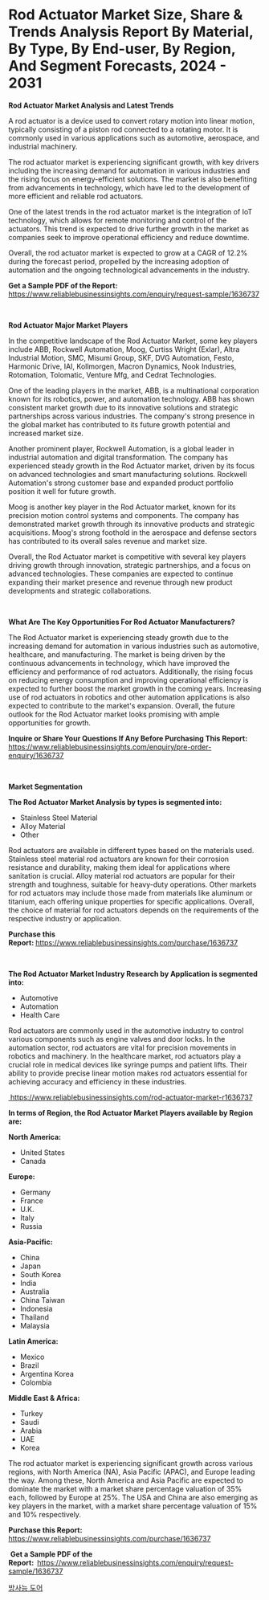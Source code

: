 <p><h1>Rod Actuator Market Size, Share & Trends Analysis Report By Material, By Type, By End-user, By Region, And Segment Forecasts, 2024 - 2031</h1></p><p><strong>Rod Actuator Market Analysis and Latest Trends</strong></p>
<p><p>A rod actuator is a device used to convert rotary motion into linear motion, typically consisting of a piston rod connected to a rotating motor. It is commonly used in various applications such as automotive, aerospace, and industrial machinery.</p><p>The rod actuator market is experiencing significant growth, with key drivers including the increasing demand for automation in various industries and the rising focus on energy-efficient solutions. The market is also benefiting from advancements in technology, which have led to the development of more efficient and reliable rod actuators.</p><p>One of the latest trends in the rod actuator market is the integration of IoT technology, which allows for remote monitoring and control of the actuators. This trend is expected to drive further growth in the market as companies seek to improve operational efficiency and reduce downtime.</p><p>Overall, the rod actuator market is expected to grow at a CAGR of 12.2% during the forecast period, propelled by the increasing adoption of automation and the ongoing technological advancements in the industry.</p></p>
<p><strong>Get a Sample PDF of the Report:&nbsp;</strong> <a href="https://www.reliablebusinessinsights.com/enquiry/request-sample/1636737">https://www.reliablebusinessinsights.com/enquiry/request-sample/1636737</a></p>
<p>&nbsp;</p>
<p><strong>Rod Actuator Major Market Players</strong></p>
<p><p>In the competitive landscape of the Rod Actuator Market, some key players include ABB, Rockwell Automation, Moog, Curtiss Wright (Exlar), Altra Industrial Motion, SMC, Misumi Group, SKF, DVG Automation, Festo, Harmonic Drive, IAI, Kollmorgen, Macron Dynamics, Nook Industries, Rotomation, Tolomatic, Venture Mfg, and Cedrat Technologies.</p><p>One of the leading players in the market, ABB, is a multinational corporation known for its robotics, power, and automation technology. ABB has shown consistent market growth due to its innovative solutions and strategic partnerships across various industries. The company's strong presence in the global market has contributed to its future growth potential and increased market size.</p><p>Another prominent player, Rockwell Automation, is a global leader in industrial automation and digital transformation. The company has experienced steady growth in the Rod Actuator market, driven by its focus on advanced technologies and smart manufacturing solutions. Rockwell Automation's strong customer base and expanded product portfolio position it well for future growth.</p><p>Moog is another key player in the Rod Actuator market, known for its precision motion control systems and components. The company has demonstrated market growth through its innovative products and strategic acquisitions. Moog's strong foothold in the aerospace and defense sectors has contributed to its overall sales revenue and market size.</p><p>Overall, the Rod Actuator market is competitive with several key players driving growth through innovation, strategic partnerships, and a focus on advanced technologies. These companies are expected to continue expanding their market presence and revenue through new product developments and strategic collaborations.</p></p>
<p>&nbsp;</p>
<p><strong>What Are The Key Opportunities For Rod Actuator Manufacturers?</strong></p>
<p><p>The Rod Actuator market is experiencing steady growth due to the increasing demand for automation in various industries such as automotive, healthcare, and manufacturing. The market is being driven by the continuous advancements in technology, which have improved the efficiency and performance of rod actuators. Additionally, the rising focus on reducing energy consumption and improving operational efficiency is expected to further boost the market growth in the coming years. Increasing use of rod actuators in robotics and other automation applications is also expected to contribute to the market's expansion. Overall, the future outlook for the Rod Actuator market looks promising with ample opportunities for growth.</p></p>
<p><strong>Inquire or Share Your Questions If Any Before Purchasing This Report:</strong> <a href="https://www.reliablebusinessinsights.com/enquiry/pre-order-enquiry/1636737">https://www.reliablebusinessinsights.com/enquiry/pre-order-enquiry/1636737</a></p>
<p>&nbsp;</p>
<p><strong>Market Segmentation</strong></p>
<p><strong>The Rod Actuator Market Analysis by types is segmented into:</strong></p>
<p><ul><li>Stainless Steel Material</li><li>Alloy Material</li><li>Other</li></ul></p>
<p><p>Rod actuators are available in different types based on the materials used. Stainless steel material rod actuators are known for their corrosion resistance and durability, making them ideal for applications where sanitation is crucial. Alloy material rod actuators are popular for their strength and toughness, suitable for heavy-duty operations. Other markets for rod actuators may include those made from materials like aluminum or titanium, each offering unique properties for specific applications. Overall, the choice of material for rod actuators depends on the requirements of the respective industry or application.</p></p>
<p><strong>Purchase this Report:&nbsp;</strong><a href="https://www.reliablebusinessinsights.com/purchase/1636737">https://www.reliablebusinessinsights.com/purchase/1636737</a></p>
<p>&nbsp;</p>
<p><strong>The Rod Actuator Market Industry Research by Application is segmented into:</strong></p>
<p><ul><li>Automotive</li><li>Automation</li><li>Health Care</li></ul></p>
<p><p>Rod actuators are commonly used in the automotive industry to control various components such as engine valves and door locks. In the automation sector, rod actuators are vital for precision movements in robotics and machinery. In the healthcare market, rod actuators play a crucial role in medical devices like syringe pumps and patient lifts. Their ability to provide precise linear motion makes rod actuators essential for achieving accuracy and efficiency in these industries.</p></p>
<p><a href="https://www.reliablebusinessinsights.com/rod-actuator-market-r1636737">&nbsp;https://www.reliablebusinessinsights.com/rod-actuator-market-r1636737</a></p>
<p><strong>In terms of Region, the Rod Actuator Market Players available by Region are:</strong></p>
<p>
    <p> <strong> North America: </strong>
        <ul>
            <li>United States</li>
            <li>Canada</li>
        </ul>
        </p> 
    <p> <strong> Europe: </strong>
        <ul>
            <li>Germany</li>
            <li>France</li>
            <li>U.K.</li>
            <li>Italy</li>
            <li>Russia</li>
        </ul>
        </p> 
    <p> <strong> Asia-Pacific: </strong>
        <ul>
            <li>China</li>
            <li>Japan</li>
            <li>South Korea</li>
            <li>India</li>
            <li>Australia</li>
            <li>China Taiwan</li>
            <li>Indonesia</li>
            <li>Thailand</li>
            <li>Malaysia</li>
        </ul>
        </p> 
    <p> <strong> Latin America: </strong>
        <ul>
            <li>Mexico</li>
            <li>Brazil</li>
            <li>Argentina Korea</li>
            <li>Colombia</li>
        </ul>
        </p> 
    <p> <strong> Middle East & Africa: </strong>
        <ul>
            <li>Turkey</li>
            <li>Saudi</li>
            <li>Arabia</li>
            <li>UAE</li>
            <li>Korea</li>
        </ul>
    </p>
    </p>
<p><p>The rod actuator market is experiencing significant growth across various regions, with North America (NA), Asia Pacific (APAC), and Europe leading the way. Among these, North America and Asia Pacific are expected to dominate the market with a market share percentage valuation of 35% each, followed by Europe at 25%. The USA and China are also emerging as key players in the market, with a market share percentage valuation of 15% and 10% respectively.</p></p>
<p><strong>Purchase this Report: </strong><a href="https://www.reliablebusinessinsights.com/purchase/1636737">https://www.reliablebusinessinsights.com/purchase/1636737</a></p>
<p>&nbsp;<strong>Get a Sample PDF of the Report:&nbsp;&nbsp;</strong><a href="https://www.reliablebusinessinsights.com/enquiry/request-sample/1636737">https://www.reliablebusinessinsights.com/enquiry/request-sample/1636737</a></p>
<p><strong></strong></p>
<p><p><a href="https://medium.com/@uisoxxuy65/%EA%B8%80%EB%A1%9C%EB%B2%8C-%EB%B0%A9%EC%82%AC%EB%8A%A5-%EB%AC%B8-%EC%8B%9C%EC%9E%A5-%EC%9D%91%EC%9A%A9-%EC%B5%9C%EC%A2%85-%EC%82%AC%EC%9A%A9-%EC%82%B0%EC%97%85-%EC%9C%A0%ED%98%95-%EC%9E%A5%EB%B9%84-%EB%B0%8F-%EC%A7%80%EC%97%AD%EC%97%90-%EC%B4%88%EC%A0%90%EC%9D%84-%EB%A7%9E%EC%B6%98-%EB%B6%84%EC%84%9D-%EB%B0%8F-%EC%98%88%EC%B8%A1-2024-2031-852871507bd7">방사능 도어</a></p></p>